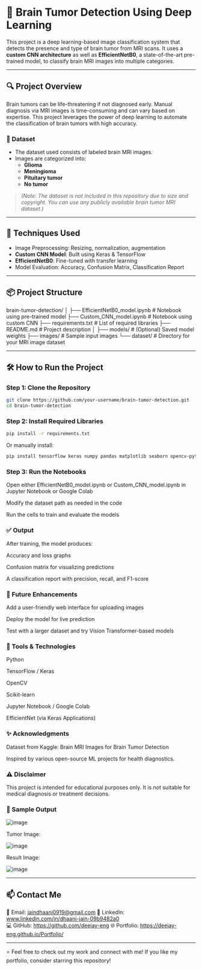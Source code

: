# 🧠 Brain Tumor Detection Using Deep Learning

This project is a deep learning-based image classification system that detects the presence and type of brain tumor from MRI scans. It uses a **custom CNN architecture** as well as **EfficientNetB0**, a state-of-the-art pre-trained model, to classify brain MRI images into multiple categories.

---

## 🔍 Project Overview

Brain tumors can be life-threatening if not diagnosed early. Manual diagnosis via MRI images is time-consuming and can vary based on expertise. This project leverages the power of deep learning to automate the classification of brain tumors with high accuracy.

### 📂 Dataset
- The dataset used consists of labeled brain MRI images.
- Images are categorized into:
  - **Glioma**
  - **Meningioma**
  - **Pituitary tumor**
  - **No tumor**

> *(Note: The dataset is not included in this repository due to size and copyright. You can use any publicly available brain tumor MRI dataset.)*

---

## 🧠 Techniques Used

- Image Preprocessing: Resizing, normalization, augmentation
- **Custom CNN Model**: Built using Keras & TensorFlow
- **EfficientNetB0**: Fine-tuned with transfer learning
- Model Evaluation: Accuracy, Confusion Matrix, Classification Report

---

## 📦 Project Structure
brain-tumor-detection/
│
├── EfficientNetB0_model.ipynb       # Notebook using pre-trained model
├── Custom_CNN_model.ipynb           # Notebook using custom CNN
├── requirements.txt                 # List of required libraries
├── README.md                        # Project description
│
├── models/                          # (Optional) Saved model weights
├── images/                          # Sample input images
└── dataset/                         # Directory for your MRI image dataset


---

## 🛠️ How to Run the Project

### Step 1: Clone the Repository

```bash
git clone https://github.com/your-username/brain-tumor-detection.git
cd brain-tumor-detection
```
### Step 2: Install Required Libraries
```bash
pip install -r requirements.txt
```
Or manually install:
```bash
pip install tensorflow keras numpy pandas matplotlib seaborn opencv-python scikit-learn
```
### Step 3: Run the Notebooks
Open either EfficientNetB0_model.ipynb or Custom_CNN_model.ipynb in Jupyter Notebook or Google Colab

Modify the dataset path as needed in the code

Run the cells to train and evaluate the models

### ✅ Output
After training, the model produces:

Accuracy and loss graphs

Confusion matrix for visualizing predictions

A classification report with precision, recall, and F1-score


### 🚀 Future Enhancements
Add a user-friendly web interface for uploading images

Deploy the model for live prediction

Test with a larger dataset and try Vision Transformer-based models

### 🧰 Tools & Technologies
Python

TensorFlow / Keras

OpenCV

Scikit-learn

Jupyter Notebook / Google Colab

EfficientNet (via Keras Applications)

### ✨ Acknowledgments
Dataset from Kaggle: Brain MRI Images for Brain Tumor Detection

Inspired by various open-source ML projects for health diagnostics.


### ⚠️ Disclaimer
This project is intended for educational purposes only. It is not suitable for medical diagnosis or treatment decisions.


### 📸 Sample Output

![image](https://github.com/user-attachments/assets/2af02940-e99a-48b6-980b-1f07e6f66ee9)

Tumor Image:

![image](https://github.com/user-attachments/assets/78cb37f8-badc-4966-86fb-d2f4b3a945b9)

Result Image:

![image](https://github.com/user-attachments/assets/ebd477eb-a185-41ea-b3b2-3ae35fbd720f)

--------


## 📫 Contact Me  
📧 Email: jaindhaani0919@gmail.com
💼 LinkedIn: www.linkedin.com/in/dhaani-jain-09b9482a0  
💻 GitHub: https://github.com/deejay-eng
🌐 Portfolio: https://deejay-eng.github.io/Portfolio/

---

⭐ Feel free to check out my work and connect with me! If you like my portfolio, consider starring this repository!


